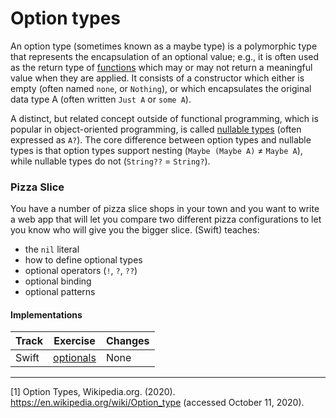 # Option types

An option type (sometimes known as a maybe type) is a polymorphic type that represents the encapsulation of an optional value; e.g., it is often used as the return type of [functions][ref-functions] which may or may not return a meaningful value when they are applied. It consists of a constructor which either is empty (often named `none`, or `Nothing`), or which encapsulates the original data type A (often written `Just A` or `some A`).

A distinct, but related concept outside of functional programming, which is popular in object-oriented programming, is called [nullable types][nullable-types] (often expressed as `A?`). The core difference between option types and nullable types is that option types support nesting (`Maybe (Maybe A)` ≠ `Maybe A`), while nullable types do not (`String??` = `String?`).

### Pizza Slice

You have a number of pizza slice shops in your town and you want to write a web app that will let you compare two different pizza configurations to let you know who will give you the bigger slice.
(Swift) teaches:

- the `nil` literal
- how to define optional types
- optional operators (`!`, `?`, `??`)
- optional binding
- optional patterns

#### Implementations

| Track | Exercise                          | Changes |
| ----- | --------------------------------- | ------- |
| Swift | [optionals][implementation-swift] | None    |

[implementation-swift]: ../../languages/swift/exercises/concept/pizza-slices/.docs/instructions.md

---

[1] Option Types, Wikipedia.org. (2020). https://en.wikipedia.org/wiki/Option_type (accessed October 11, 2020).

[ref-functions]: ../concepts/functions.md
[nullable-types]: ./nullable.md
